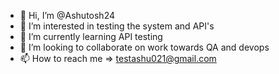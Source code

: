 - 👋 Hi, I’m @Ashutosh24
- 👀 I’m interested in testing the system and API's
- 🌱 I’m currently learning API testing
- 💞️ I’m looking to collaborate on work towards QA and devops 
- 📫 How to reach me => testashu021@gmail.com

<!---
Ashutosh24-QA/Ashutosh24-QA is a ✨ special ✨ repository because its `README.md` (this file) appears on your GitHub profile.
You can click the Preview link to take a look at your changes.
--->
